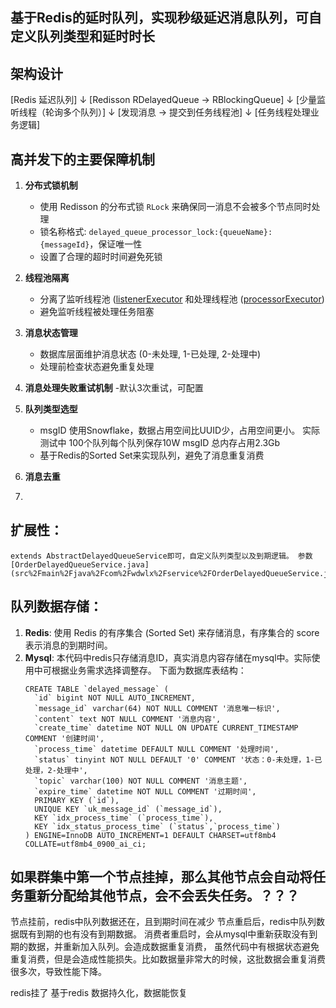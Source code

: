 ## 基于Redis的延时队列，实现秒级延迟消息队列，可自定义队列类型和延时时长

## 架构设计
[Redis 延迟队列]
↓
[Redisson RDelayedQueue → RBlockingQueue]
↓
[少量监听线程（轮询多个队列）]
↓
[发现消息 → 提交到任务线程池]
↓
[任务线程处理业务逻辑]




## 高并发下的主要保障机制

1. **分布式锁机制**
    - 使用 Redisson 的分布式锁 `RLock` 来确保同一消息不会被多个节点同时处理
    - 锁名称格式: `delayed_queue_processor_lock:{queueName}:{messageId}`，保证唯一性
    - 设置了合理的超时时间避免死锁

2. **线程池隔离**
    - 分离了监听线程池 ([listenerExecutor](listenerExecutor) 和处理线程池 ([processorExecutor](processorExecutor))
    - 避免监听线程被处理任务阻塞

3. **消息状态管理**
    - 数据库层面维护消息状态 (0-未处理, 1-已处理, 2-处理中)
    - 处理前检查状态避免重复处理

4. **消息处理失败重试机制**
   -默认3次重试，可配置


5. **队列类型选型**
   - msgID 使用Snowflake，数据占用空间比UUID少，占用空间更小。 实际测试中 100个队列每个队列保存10W msgID 总内存占用2.3Gb 
   - 基于Redis的Sorted Set来实现队列，避免了消息重复消费

6. **消息去重**
   

7. 

## 扩展性：
    extends AbstractDelayedQueueService即可，自定义队列类型以及到期逻辑。 参数 [OrderDelayedQueueService.java](src%2Fmain%2Fjava%2Fcom%2Fwdwlx%2Fservice%2FOrderDelayedQueueService.java)


## 队列数据存储：
1. **Redis**: 使用 Redis 的有序集合 (Sorted Set) 来存储消息，有序集合的 score 表示消息的到期时间。
2. **Mysql**: 本代码中redis只存储消息ID，真实消息内容存储在mysql中。实际使用中可根据业务需求选择调整存。
   下面为数据库表结构：
   ```mysql
   CREATE TABLE `delayed_message` (
     `id` bigint NOT NULL AUTO_INCREMENT,
     `message_id` varchar(64) NOT NULL COMMENT '消息唯一标识',
     `content` text NOT NULL COMMENT '消息内容',
     `create_time` datetime NOT NULL ON UPDATE CURRENT_TIMESTAMP COMMENT '创建时间',
     `process_time` datetime DEFAULT NULL COMMENT '处理时间',
     `status` tinyint NOT NULL DEFAULT '0' COMMENT '状态：0-未处理，1-已处理，2-处理中',
     `topic` varchar(100) NOT NULL COMMENT '消息主题',
     `expire_time` datetime NOT NULL COMMENT '过期时间',
     PRIMARY KEY (`id`),
     UNIQUE KEY `uk_message_id` (`message_id`),
     KEY `idx_process_time` (`process_time`),
     KEY `idx_status_process_time` (`status`,`process_time`)
   ) ENGINE=InnoDB AUTO_INCREMENT=1 DEFAULT CHARSET=utf8mb4 COLLATE=utf8mb4_0900_ai_ci;
   ```

## 如果群集中第一个节点挂掉，那么其他节点会自动将任务重新分配给其他节点，会不会丢失任务。？？？
节点挂前，redis中队列数据还在，且到期时间在减少
节点重启后，redis中队列数据既有到期的也有没有到期数据。  消费者重启时，会从mysql中重新获取没有到期的数据，并重新加入队列。会造成数据重复消费，
虽然代码中有根据状态避免重复消费，但是会造成性能损失。比如数据量非常大的时候，这批数据会重复消费很多次，导致性能下降。


redis挂了  基于redis 数据持久化，数据能恢复

